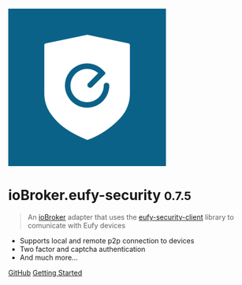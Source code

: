![logo](_media/eufy-security.png)

# ioBroker.eufy-security <small>0.7.5</small>

> An [ioBroker](https://www.iobroker.net) adapter that uses the [eufy-security-client](https://github.com/bropat/eufy-security-client) library to comunicate with Eufy devices

- Supports local and remote p2p connection to devices
- Two factor and captcha authentication
- And much more...

[GitHub](https://github.com/bropat/ioBroker.eufy-security/)
[Getting Started](#iobrokereufy-security)